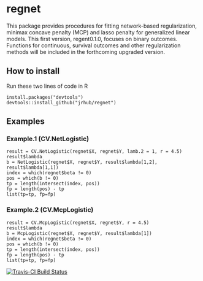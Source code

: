 
<!-- README.md is generated from README.Rmd. Please edit that file -->
regnet
======

This package provides procedures for fitting network-based regularization, minimax concave penalty (MCP) and lasso penalty for generalized linear models. This first version, regent0.1.0, focuses on binary outcomes. Functions for continuous, survival outcomes and other regularization methods will be included in the forthcoming upgraded version.

How to install
--------------

Run these two lines of code in R

    install.packages("devtools")
    devtools::install_github("jrhub/regnet")

Examples
--------

### Example.1 (CV.NetLogistic)

    result = CV.NetLogistic(regnet$X, regnet$Y, lamb.2 = 1, r = 4.5)  
    result$lambda  
    b = NetLogistic(regnet$X, regnet$Y, result$lambda[1,2], result$lambda[1,1])  
    index = which(regnet$beta != 0)  
    pos = which(b != 0)  
    tp = length(intersect(index, pos))  
    fp = length(pos) - tp  
    list(tp=tp, fp=fp)  

### Example.2 (CV.McpLogistic)

    result = CV.McpLogistic(regnet$X, regnet$Y, r = 4.5)  
    result$lambda  
    b = McpLogistic(regnet$X, regnet$Y, result$lambda[1])  
    index = which(regnet$beta != 0)  
    pos = which(b != 0)  
    tp = length(intersect(index, pos))  
    fp = length(pos) - tp  
    list(tp=tp, fp=fp)  

[![Travis-CI Build Status](https://travis-ci.org/jrhub/regnet.svg?branch=master)](https://travis-ci.org/jrhub/regnet)
